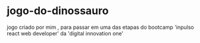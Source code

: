 # jogo-do-dinossauro
jogo criado por mim , para passar em uma das etapas do bootcamp 'inpulso react web developer' da 'digital innovation one'
